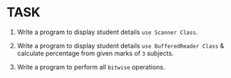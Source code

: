 # TASK
1. Write a program to display student details `use Scanner Class`.

2. Write a program to display student details `use BufferedReader Class` & calculate percentage from given marks of `3` subjects.
3. Write a program to perform all `bitwise` operations.  
